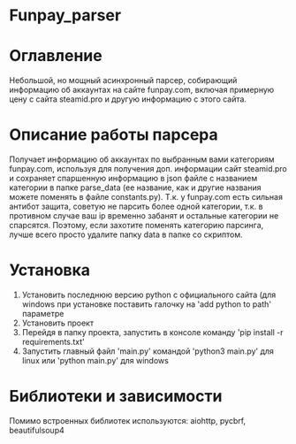 # Funpay_parser
# Оглавление
Небольшой, но мощный асинхронный парсер, собирающий информацию об аккаунтах на сайте funpay.com, включая примерную цену с сайта steamid.pro и другую информацию с этого сайта.

# Описание работы парсера
Получает информацию об аккаунтах по выбранным вами категориям funpay.com, используя для получения доп. информации сайт steamid.pro и сохраняет спаршенную информацию в json файле с названием категории в папке parse_data (ее название, как и другие названия можете поменять в файле constants.py). Т.к. у funpay.com есть сильная антибот защита, советую не парсить более одной категории, т.к. в противном случае ваш ip временно забанят и остальные категории не спарсятся. Поэтому, если захотите поменять категорию парсинга, лучше всего просто удалите папку data в папке со скриптом.

# Установка
1. Установить последнюю версию python c официального сайта (для windows при установке поставить галочку на 'add python to path' параметре
2. Установить проект
3. Перейдя в папку проекта, запустить в консоле команду 'pip install -r requirements.txt'
4. Запустить главный файл 'main.py' командой 'python3 main.py' для linux или 'python main.py' для windows

# Библиотеки и зависимости
Помимо встроенных библиотек используются: aiohttp, pycbrf, beautifulsoup4
